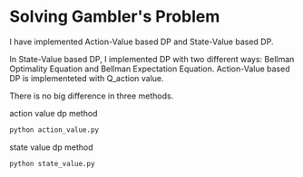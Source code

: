 # Solving Gambler's Problem

I have implemented Action-Value based DP and State-Value based DP.


In State-Value based DP, 
I implemented DP with two different ways: Bellman Optimality Equation and Bellman Expectation Equation.
Action-Value based DP is implementeted with Q_action value.


There is no big difference in three methods.



action value dp method
```bash
python action_value.py
```
state value dp method
```bash
python state_value.py
```